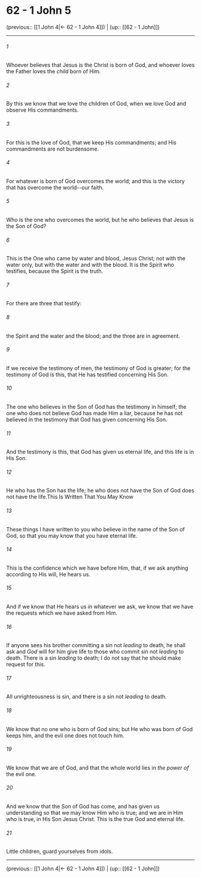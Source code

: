 # 62 - 1 John 5

(previous:: [[1 John 4|← 62 - 1 John 4]]) | (up:: [[62 - 1 John]])

***


###### 1 
Whoever believes that Jesus is the Christ is born of God, and whoever loves the Father loves the _child_ born of Him. 

###### 2 
By this we know that we love the children of God, when we love God and observe His commandments. 

###### 3 
For this is the love of God, that we keep His commandments; and His commandments are not burdensome. 

###### 4 
For whatever is born of God overcomes the world; and this is the victory that has overcome the world--our faith. 

###### 5 
Who is the one who overcomes the world, but he who believes that Jesus is the Son of God? 

###### 6 
This is the One who came by water and blood, Jesus Christ; not with the water only, but with the water and with the blood. It is the Spirit who testifies, because the Spirit is the truth. 

###### 7 
For there are three that testify: 

###### 8 
the Spirit and the water and the blood; and the three are in agreement. 

###### 9 
If we receive the testimony of men, the testimony of God is greater; for the testimony of God is this, that He has testified concerning His Son. 

###### 10 
The one who believes in the Son of God has the testimony in himself; the one who does not believe God has made Him a liar, because he has not believed in the testimony that God has given concerning His Son. 

###### 11 
And the testimony is this, that God has given us eternal life, and this life is in His Son. 

###### 12 
He who has the Son has the life; he who does not have the Son of God does not have the life.This Is Written That You May Know 

###### 13 
These things I have written to you who believe in the name of the Son of God, so that you may know that you have eternal life. 

###### 14 
This is the confidence which we have before Him, that, if we ask anything according to His will, He hears us. 

###### 15 
And if we know that He hears us _in_ whatever we ask, we know that we have the requests which we have asked from Him. 

###### 16 
If anyone sees his brother committing a sin not _leading_ to death, he shall ask and _God_ will for him give life to those who commit sin not _leading_ to death. There is a sin _leading_ to death; I do not say that he should make request for this. 

###### 17 
All unrighteousness is sin, and there is a sin not _leading_ to death. 

###### 18 
We know that no one who is born of God sins; but He who was born of God keeps him, and the evil one does not touch him. 

###### 19 
We know that we are of God, and that the whole world lies in _the power of_ the evil one. 

###### 20 
And we know that the Son of God has come, and has given us understanding so that we may know Him who is true; and we are in Him who is true, in His Son Jesus Christ. This is the true God and eternal life. 

###### 21 
Little children, guard yourselves from idols.

***

(previous:: [[1 John 4|← 62 - 1 John 4]]) | (up:: [[62 - 1 John]])
